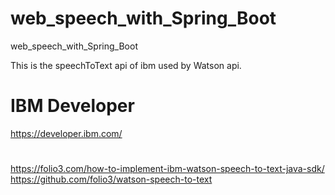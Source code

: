 # web_speech_with_Spring_Boot
web_speech_with_Spring_Boot

This is the speechToText api of ibm used by Watson api.

# IBM Developer
https://developer.ibm.com/

# 
https://folio3.com/how-to-implement-ibm-watson-speech-to-text-java-sdk/
https://github.com/folio3/watson-speech-to-text

